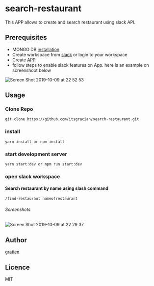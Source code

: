 # search-restaurant

This APP allows to create and search restaurant using slack API.

## Prerequisites
* MONGO DB [installation](https://www.mongodb.com/download-center/enterprise)
* Create workspace from [slack](https://www.slack.com) or login to your workspace
* Create [APP](https://api.slack.com/)
* follow steps to enable slack features on App. here is an example on screenshoot below

![Screen Shot 2019-10-09 at 22 52 53](https://user-images.githubusercontent.com/27460888/66519396-8f0f4b80-eae7-11e9-98c8-a2d923db2372.png)

## Usage

### Clone Repo
```
git clone https://github.com/itsgracian/search-restaurant.git
```
### install
```
yarn install or npm install
```
### start development server
```
yarn start:dev or npm run start:dev
```
### open slack workspace

#### Search restaurant by name using slash command

```
/find-restaurant nameofrestaurant
```
###### Screenshots
![Screen Shot 2019-10-09 at 22 29 37](https://user-images.githubusercontent.com/27460888/66517928-5326b700-eae4-11e9-8460-b8dd14d2deac.png)

## Author

[gratien](https://www.github.com/itsgracian)

## Licence
MIT


